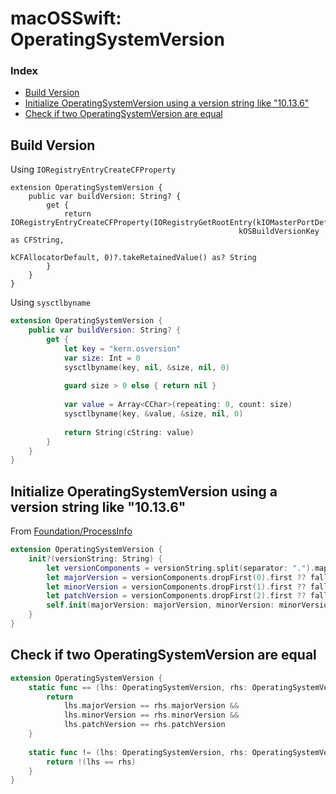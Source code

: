 # macOSSwift: OperatingSystemVersion

### Index

* [Build Version](https://github.com/erikberglund/macOSSwift/blob/master/macOSSwift_OperatingSystemVersion.md#build-version)
* [Initialize OperatingSystemVersion using a version string like "10.13.6"](https://github.com/erikberglund/macOSSwift/blob/master/macOSSwift_OperatingSystemVersion.md#initialize-operatingsystemversion-using-a-version-string-like-10136)
* [Check if two OperatingSystemVersion are equal](https://github.com/erikberglund/macOSSwift/blob/master/macOSSwift_OperatingSystemVersion.md#check-if-two-operatingsystemversion-are-equal)

## Build Version

Using `IORegistryEntryCreateCFProperty`

```
extension OperatingSystemVersion {
    public var buildVersion: String? {
        get {
            return IORegistryEntryCreateCFProperty(IORegistryGetRootEntry(kIOMasterPortDefault),
                                                   kOSBuildVersionKey as CFString,
                                                   kCFAllocatorDefault, 0)?.takeRetainedValue() as? String
        }
    }
}
```

Using `sysctlbyname`

```swift
extension OperatingSystemVersion {
    public var buildVersion: String? {
        get {
            let key = "kern.osversion"
            var size: Int = 0
            sysctlbyname(key, nil, &size, nil, 0)
            
            guard size > 0 else { return nil }
            
            var value = Array<CChar>(repeating: 0, count: size)
            sysctlbyname(key, &value, &size, nil, 0)
            
            return String(cString: value)
        }
    }
}
```

## Initialize OperatingSystemVersion using a version string like "10.13.6"

From [Foundation/ProcessInfo](https://github.com/apple/swift-corelibs-foundation/blob/5ffa3c88dcfdc3db73a7fcd7f1ca27611f59a0ef/Foundation/ProcessInfo.swift#L142-L146)

```swift
extension OperatingSystemVersion {
    init?(versionString: String) {
        let versionComponents = versionString.split(separator: ".").map(String.init).compactMap({ Int($0) })
        let majorVersion = versionComponents.dropFirst(0).first ?? fallbackMajor
        let minorVersion = versionComponents.dropFirst(1).first ?? fallbackMinor
        let patchVersion = versionComponents.dropFirst(2).first ?? fallbackPatch
        self.init(majorVersion: majorVersion, minorVersion: minorVersion, patchVersion: patchVersion)
    }
}
```

## Check if two OperatingSystemVersion are equal

```swift
extension OperatingSystemVersion {
    static func == (lhs: OperatingSystemVersion, rhs: OperatingSystemVersion) -> Bool {
        return
            lhs.majorVersion == rhs.majorVersion &&
            lhs.minorVersion == rhs.minorVersion &&
            lhs.patchVersion == rhs.patchVersion
    }
        
    static func != (lhs: OperatingSystemVersion, rhs: OperatingSystemVersion) -> Bool {
        return !(lhs == rhs)
    }
}